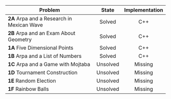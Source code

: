 | Problem        | State           | Implementation  |
| ------------- |:---------------:| :--------------:|
| **2A** Arpa and a Research in Mexican Wave | Solved          | C++            |
| **2B** Arpa and an Exam About Geometry | Solved          | C++            |
| **1A** Five Dimensional Points | Solved          |C++            |
| **1B** Arpa and a List of Numbers | Solved          | C++           |
| **1C** Arpa and a Game with Mojtaba | Unsolved          | Missing            |
| **1D** Tournament Construction | Unsolved          | Missing            |
| **1E** Random Election | Unsolved          | Missing            |
| **1F** Rainbow Balls | Unsolved          | Missing            |
